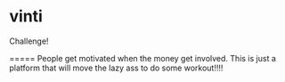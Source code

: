 vinti
=====

Challenge!


=====
People get motivated when the money get involved.
This is just a platform that will move the lazy ass to do some workout!!!!
